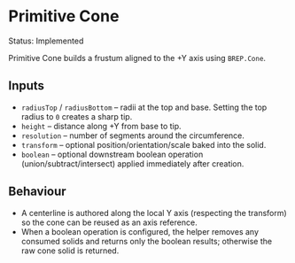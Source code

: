 # Primitive Cone

Status: Implemented

Primitive Cone builds a frustum aligned to the +Y axis using `BREP.Cone`.

## Inputs
- `radiusTop` / `radiusBottom` – radii at the top and base. Setting the top radius to `0` creates a sharp tip.
- `height` – distance along +Y from base to tip.
- `resolution` – number of segments around the circumference.
- `transform` – optional position/orientation/scale baked into the solid.
- `boolean` – optional downstream boolean operation (union/subtract/intersect) applied immediately after creation.

## Behaviour
- A centerline is authored along the local Y axis (respecting the transform) so the cone can be reused as an axis reference.
- When a boolean operation is configured, the helper removes any consumed solids and returns only the boolean results; otherwise the raw cone solid is returned.
